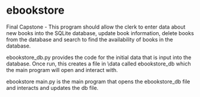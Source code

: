 # ebookstore
Final Capstone - This program should allow the clerk to enter data about new books into the SQLite database, update book information, delete books from the database and search to find the availability of books in the database.

ebookstore_db.py provides the code for the initial data that is input into the database. Once run, this creates a file in \data called ebookstore_db which the main program will open and interact with.

ebookstore main.py is the main program that opens the ebookstore_db file and interacts and updates the db file.
